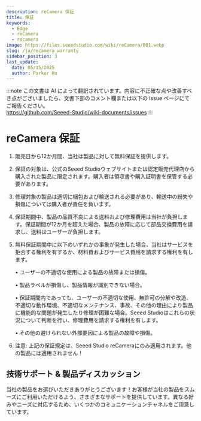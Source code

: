 ```yaml
---
description: reCamera 保証
title: 保証
keywords:
  - Edge
  - reCamera
  - recamera
image: https://files.seeedstudio.com/wiki/reCamera/001.webp
slug: /ja/recamera_warranty
sidebar_position: 3
last_update:
  date: 05/15/2025
  author: Parker Hu
---
```

:::note
この文書は AI によって翻訳されています。内容に不正確な点や改善すべき点がございましたら、文書下部のコメント欄または以下の Issue ページにてご報告ください。  
https://github.com/Seeed-Studio/wiki-documents/issues
:::

# reCamera 保証

1. 販売日から12か月間、当社は製品に対して無料保証を提供します。
2. 保証の対象は、公式のSeeed Studioウェブサイトまたは認定販売代理店から購入された製品に限定されます。購入者は領収書や購入証明書を保管する必要があります。
3. 修理対象の製品は適切に梱包および輸送される必要があり、輸送中の紛失や損傷については購入者が責任を負います。
4. 保証期間中、製品の品質不良による送料および修理費用は当社が負担します。保証期間が12か月を超えた場合、製品の故障に応じて部品交換費用を請求し、送料はユーザーが負担します。
5. 無料保証期間中に以下のいずれかの事象が発生した場合、当社はサービスを拒否する権利を有するか、材料費およびサービス費用を請求する権利を有します。

    • ユーザーの不適切な使用による製品の故障または損傷。

    • 製品ラベルが損傷し、製品情報が識別できない場合。

    • 保証期間内であっても、ユーザーの不適切な使用、無許可の分解や改造、不適切な動作環境、不適切なメンテナンス、事故、その他の理由により製品に機能的な問題が発生したり修理が困難な場合。Seeed Studioはこれらの状況について判断を行い、修理費用を請求する権利を有します。

    • その他の避けられない外部要因による製品の故障や損傷。

6. 注意: 上記の保証規定は、Seeed Studio reCameraにのみ適用されます。他の製品には適用されません！

## 技術サポート & 製品ディスカッション

当社の製品をお選びいただきありがとうございます！お客様が当社の製品をスムーズにご利用いただけるよう、さまざまなサポートを提供しています。異なる好みやニーズに対応するため、いくつかのコミュニケーションチャネルをご用意しています。

<div class="button_tech_support_container">
<a href="https://forum.seeedstudio.com/" class="button_forum"></a> 
<a href="https://www.seeedstudio.com/contacts" class="button_email"></a>
</div>

<div class="button_tech_support_container">
<a href="https://discord.gg/eWkprNDMU7" class="button_discord"></a> 
<a href="https://github.com/Seeed-Studio/wiki-documents/discussions/69" class="button_discussion"></a>
</div>
